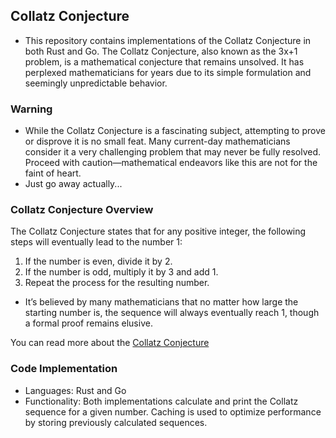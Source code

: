 ## Collatz Conjecture
- This repository contains implementations of the Collatz Conjecture in both Rust and Go. The Collatz Conjecture, also known as the 3x+1 problem, is a mathematical conjecture that remains unsolved. It has perplexed mathematicians for years due to its simple formulation and seemingly unpredictable behavior.

### Warning
- While the Collatz Conjecture is a fascinating subject, attempting to prove or disprove it is no small feat. Many current-day mathematicians consider it a very challenging problem that may never be fully resolved. Proceed with caution—mathematical endeavors like this are not for the faint of heart.
- Just go away actually...


### Collatz Conjecture Overview
The Collatz Conjecture states that for any positive integer, the following steps will eventually lead to the number 1:

1. If the number is even, divide it by 2.
2. If the number is odd, multiply it by 3 and add 1.
3. Repeat the process for the resulting number.
- It’s believed by many mathematicians that no matter how large the starting number is, the sequence will always eventually reach 1, though a formal proof remains elusive.

You can read more about the [Collatz Conjecture](https://en.wikipedia.org/wiki/Collatz_conjecture)

### Code Implementation
- Languages: Rust and Go
- Functionality: Both implementations calculate and print the Collatz sequence for a given number. Caching is used to optimize performance by storing previously calculated sequences.
